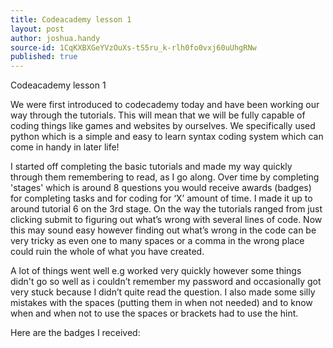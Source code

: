 ```yaml
---
title: Codeacademy lesson 1
layout: post
author: joshua.handy
source-id: 1CqKXBXGeYVzOuXs-tS5ru_k-rlh0fo0vxj60uUhgRNw
published: true
---
```

Codeacademy lesson 1

We were first introduced to codecademy today and have been working our way through the tutorials. This will mean that we will be fully capable of coding things like games and websites by ourselves. We specifically used python which is a simple and easy to learn syntax coding system which can come in handy in later life!

I started off completing the basic tutorials and made my way quickly through them remembering to read, as I go along. Over time by completing 'stages' which is around 8 questions you would receive awards (badges) for completing tasks and for coding for ‘X’ amount of time. I made it up to around tutorial 6 on the 3rd stage. On the way the tutorials ranged from just clicking submit to figuring out what’s wrong with several lines of code. Now this may sound easy however finding out what’s wrong in the code can be very tricky as even one to many spaces or a comma in the wrong place could ruin the whole of what you have created.

A lot of things went well e.g worked very quickly however some things didn't go so well as i couldn’t remember my password and occasionally got very stuck because I didn’t quite read the question. I also made some silly mistakes with the spaces (putting them in when not needed) and to know when and when not to use the spaces or brackets had to use the hint.

Here are the badges I received:

